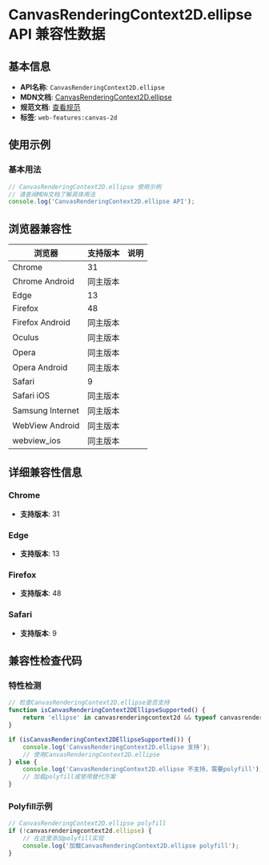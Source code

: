 # CanvasRenderingContext2D.ellipse API 兼容性数据

## 基本信息

- **API名称**: `CanvasRenderingContext2D.ellipse`
- **MDN文档**: [CanvasRenderingContext2D.ellipse](https://developer.mozilla.org/docs/Web/API/CanvasRenderingContext2D/ellipse)
- **规范文档**: [查看规范](https://html.spec.whatwg.org/multipage/canvas.html#dom-context-2d-ellipse-dev)
- **标签**: `web-features:canvas-2d`

## 使用示例

### 基本用法

```javascript
// CanvasRenderingContext2D.ellipse 使用示例
// 请查阅MDN文档了解具体用法
console.log('CanvasRenderingContext2D.ellipse API');
```

## 浏览器兼容性

| 浏览器 | 支持版本 | 说明 |
|--------|----------|------|
| Chrome | 31 |  |
| Chrome Android | 同主版本 |  |
| Edge | 13 |  |
| Firefox | 48 |  |
| Firefox Android | 同主版本 |  |
| Oculus | 同主版本 |  |
| Opera | 同主版本 |  |
| Opera Android | 同主版本 |  |
| Safari | 9 |  |
| Safari iOS | 同主版本 |  |
| Samsung Internet | 同主版本 |  |
| WebView Android | 同主版本 |  |
| webview_ios | 同主版本 |  |

## 详细兼容性信息

### Chrome

- **支持版本**: 31

### Edge

- **支持版本**: 13

### Firefox

- **支持版本**: 48

### Safari

- **支持版本**: 9

## 兼容性检查代码

### 特性检测

```javascript
// 检查CanvasRenderingContext2D.ellipse是否支持
function isCanvasRenderingContext2DEllipseSupported() {
    return 'ellipse' in canvasrenderingcontext2d && typeof canvasrenderingcontext2d.ellipse === 'function';
}

if (isCanvasRenderingContext2DEllipseSupported()) {
    console.log('CanvasRenderingContext2D.ellipse 支持');
    // 使用CanvasRenderingContext2D.ellipse
} else {
    console.log('CanvasRenderingContext2D.ellipse 不支持，需要polyfill');
    // 加载polyfill或使用替代方案
}
```

### Polyfill示例

```javascript
// CanvasRenderingContext2D.ellipse polyfill
if (!canvasrenderingcontext2d.ellipse) {
    // 在这里添加polyfill实现
    console.log('加载CanvasRenderingContext2D.ellipse polyfill');
}
```

